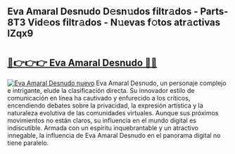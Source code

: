 ## Eva Amaral Desnudo D𝚎sn𝚞dos filtr𝚊dos - Parts-8T3 Vid𝚎os filtr𝚊dos - N𝚞evas f𝚘tos atr𝚊ctivas lZqx9

# <h2><a href="http://mbcvk9g.tromn.icu/?c=Eva+Amaral+Desnudo">🔗👉👉👉 Eva Amaral Desnudo 🔗🔗</a></h2>

[![Eva Amaral Desnudo nuevo](https://i.imgur.com/pEAQMta.gif)](http://mbcvk9g.tromn.icu/?c=Eva+Amaral+Desnudo)
Eva Amaral Desnudo, un personaje complejo e intrigante, elude la clasificación directa. Su innovador estilo de comunicación en línea ha cautivado y enfurecido a los críticos, encendiendo debates sobre la privacidad, la expresión artística y la naturaleza evolutiva de las comunidades virtuales. Aunque sus próximos movimientos no están claros, su influencia en el mundo digital es indiscutible. Armada con un espíritu inquebrantable y un atractivo innegable, la influencia de Eva Amaral Desnudo en el panorama digital no tiene paralelo.
